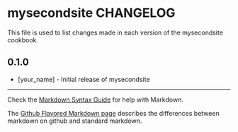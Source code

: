# mysecondsite CHANGELOG

This file is used to list changes made in each version of the mysecondsite cookbook.

## 0.1.0
- [your_name] - Initial release of mysecondsite

- - -
Check the [Markdown Syntax Guide](http://daringfireball.net/projects/markdown/syntax) for help with Markdown.

The [Github Flavored Markdown page](http://github.github.com/github-flavored-markdown/) describes the differences between markdown on github and standard markdown.
